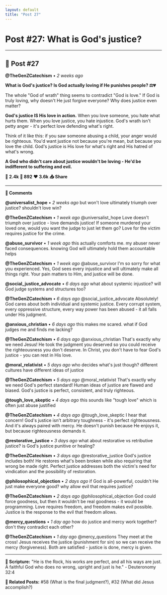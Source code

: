 ```yaml
---
layout: default
title: "Post 27"
---
```

# Post #27: What is God's justice?

---

## 📱 Post #27

**@TheGenZCatechism** • *2 weeks ago*

**What is God's justice? Is God actually loving if He punishes people? ⚖️💔**

The whole "God of wrath" thing seems to contradict "God is love." If God is truly loving, why doesn't He just forgive everyone? Why does justice even matter?

**God's justice IS His love in action.** When you love someone, you hate what hurts them. When you love justice, you hate injustice. God's wrath isn't petty anger - it's perfect love defending what's right.

Think of it like this: if you saw someone abusing a child, your anger would be righteous. You'd want justice not because you're mean, but because you love the child. God's justice is His love for what's right and His hatred of what's wrong.

**A God who didn't care about justice wouldn't be loving - He'd be indifferent to suffering and evil.**

**💭 2.4k** **🔄 892** **❤️ 3.6k** **📤 Share**

---

**💬 Comments**

**@universalist_hope** • *2 weeks ago*
but won't love ultimately triumph over justice? shouldn't love win?

**@TheGenZCatechism** • *1 week ago*
@universalist_hope Love doesn't triumph over justice - love demands justice! If someone murdered your loved one, would you want the judge to just let them go? Love for the victim requires justice for the crime.

**@abuse_survivor** • *1 week ago*
this actually comforts me. my abuser never faced consequences. knowing God will ultimately hold them accountable helps

**@TheGenZCatechism** • *1 week ago*
@abuse_survivor I'm so sorry for what you experienced. Yes, God sees every injustice and will ultimately make all things right. Your pain matters to Him, and justice will be done.

**@social_justice_advocate** • *6 days ago*
what about systemic injustice? will God judge systems and structures too?

**@TheGenZCatechism** • *6 days ago*
@social_justice_advocate Absolutely! God cares about both individual and systemic justice. Every corrupt system, every oppressive structure, every way power has been abused - it all falls under His judgment.

**@anxious_christian** • *6 days ago*
this makes me scared. what if God judges me and finds me lacking?

**@TheGenZCatechism** • *6 days ago*
@anxious_christian That's exactly why we need Jesus! He took the judgment you deserved so you could receive the righteousness you don't deserve. In Christ, you don't have to fear God's justice - you can rest in His love.

**@moral_relativist** • *5 days ago*
who decides what's just though? different cultures have different ideas of justice

**@TheGenZCatechism** • *5 days ago*
@moral_relativist That's exactly why we need God's perfect standard! Human ideas of justice are flawed and biased. God's justice is perfect, consistent, and truly righteous.

**@tough_love_skeptic** • *4 days ago*
this sounds like "tough love" which is often just abuse justified

**@TheGenZCatechism** • *4 days ago*
@tough_love_skeptic I hear that concern! God's justice isn't arbitrary toughness - it's perfect righteousness. And it's always paired with mercy. He doesn't punish because He enjoys it, but because righteousness demands it.

**@restorative_justice** • *3 days ago*
what about restorative vs retributive justice? is God's justice punitive or healing?

**@TheGenZCatechism** • *3 days ago*
@restorative_justice God's justice includes both! He restores what's been broken while also requiring that wrong be made right. Perfect justice addresses both the victim's need for vindication and the possibility of restoration.

**@philosophical_objection** • *2 days ago*
if God is all-powerful, couldn't He just make everyone good? why allow evil that requires justice?

**@TheGenZCatechism** • *2 days ago*
@philosophical_objection God could force goodness, but then it wouldn't be real goodness - it would be programming. Love requires freedom, and freedom makes evil possible. Justice is the response to the evil that freedom allows.

**@mercy_questions** • *1 day ago*
how do justice and mercy work together? don't they contradict each other?

**@TheGenZCatechism** • *1 day ago*
@mercy_questions They meet at the cross! Jesus receives the justice (punishment for sin) so we can receive the mercy (forgiveness). Both are satisfied - justice is done, mercy is given.

---

**📖 Scripture:** "He is the Rock, his works are perfect, and all his ways are just. A faithful God who does no wrong, upright and just is he." - Deuteronomy 32:4

**🔗 Related Posts:** #58 (What is the final judgment?), #32 (What did Jesus accomplish?) 
